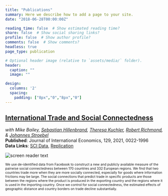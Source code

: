 ```yaml
---
title: "Publications"
summary: Here we describe how to add a page to your site.
date: "2018-06-28T00:00:00Z"

reading_time: false  # Show estimated reading time?
share: false  # Show social sharing links?
profile: false  # Show author profile?
comments: false  # Show comments?
headless: true
page_type: publication

# Optional header image (relative to `assets/media/` folder).
header:
  caption: ""
  image: ""

design:
  columns: '2'
  spacing:
    padding: ["8px","0","8px","0"]  
---
```

 [<h2>International Trade and Social Connectedness</h2>](http://pages.stern.nyu.edu/~jstroebe/PDF/BGHKRS_InternationalTradeSocialConnectedness.pdf)

_with Mike Bailey, [Sebastian Hillenbrand](https://sites.google.com/stern.nyu.edu/sebastianhillenbrand/home), [Theresa Kuchler](http://pages.stern.nyu.edu/~tkuchler/), [Robert Richmond](https://robertjrichmond.com/), & [Johannes Stroebel](http://pages.stern.nyu.edu/~jstroebe/)_<br>
**Published**: Journal of International Economics, 129, 2021, 0022-1996 <br>
**Data Links**: [SCI Data](https://data.humdata.org/dataset/social-connectedness-index.pdf),	[Replication](https://data.mendeley.com/datasets/7wddm84w9r/1)

![screen reader text](SCI.jpg)
<p style="font-size:0.75em">
We use de-identified data from Facebook to construct a new and publicly available measure of the pairwise social connectedness between 170 countries and 332 European regions. We find that two countries trade more when they are more socially connected, especially for goods where information frictions may be large. The social connections that predict trade in specific products are those between the regions where the product is produced in the exporting country and the regions where it is used in the importing country. Once we control for social connectedness, the estimated effects of geographic distance and country borders on trade decline substantially.  
</p>



